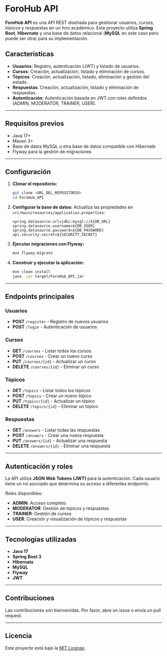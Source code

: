 # ForoHub API

**ForoHub API** es una API REST diseñada para gestionar usuarios, cursos, tópicos y respuestas en un foro académico. Este proyecto utiliza **Spring Boot**, **Hibernate** y una base de datos relacional (**MySQL** en este caso pero puede ser otra) para su implementación.

## Características

- **Usuarios**: Registro, autenticación (JWT) y listado de usuarios.
- **Cursos**: Creación, actualización, listado y eliminación de cursos.
- **Tópicos**: Creación, actualización, listado, eliminación y gestión del estado.
- **Respuestas**: Creación, actualización, listado y eliminación de respuestas.
- **Autenticación**: Autenticación basada en JWT con roles definidos (ADMIN, MODERATOR, TRAINER, USER).

---

## Requisitos previos

- Java 17+
- Maven 3+
- Base de datos MySQL u otra base de datos compatible con Hibernate
- Flyway para la gestión de migraciones

---

## Configuración

1. **Clonar el repositorio:**

   ```bash
   git clone <URL_DEL_REPOSITORIO>
   cd ForoHub_API
   ```

2. **Configurar la base de datos:**
   Actualiza las propiedades en `src/main/resources/application.properties`:

   ```properties
   spring.datasource.url=jdbc:mysql://${DB_URL}
   spring.datasource.username=${DB_USER}
   spring.datasource.password=${DB_PASSWORD}
   api.security.secret=${SECURITY_SECRET}
   ```

3. **Ejecutar migraciones con Flyway:**

   ```bash
   mvn flyway:migrate
   ```

4. **Construir y ejecutar la aplicación:**
   ```bash
   mvn clean install
   java -jar target/ForoHub_API.jar
   ```

---

## Endpoints principales

### Usuarios

- **POST** `/register` - Registro de nuevos usuarios
- **POST** `/login` - Autenticación de usuarios

### Cursos

- **GET** `/courses` - Listar todos los cursos
- **POST** `/courses` - Crear un nuevo curso
- **PUT** `/courses/{id}` - Actualizar un curso
- **DELETE** `/courses/{id}` - Eliminar un curso

### Tópicos

- **GET** `/topics` - Listar todos los tópicos
- **POST** `/topics` - Crear un nuevo tópico
- **PUT** `/topics/{id}` - Actualizar un tópico
- **DELETE** `/topics/{id}` - Eliminar un tópico

### Respuestas

- **GET** `/answers` - Listar todas las respuestas
- **POST** `/answers` - Crear una nueva respuesta
- **PUT** `/answers/{id}` - Actualizar una respuesta
- **DELETE** `/answers/{id}` - Eliminar una respuesta

---

## Autenticación y roles

La API utiliza **JSON Web Tokens (JWT)** para la autenticación. Cada usuario tiene un rol asociado que determina su acceso a diferentes endpoints.

Roles disponibles:

- **ADMIN**: Acceso completo
- **MODERATOR**: Gestión de tópicos y respuestas
- **TRAINER**: Gestión de cursos
- **USER**: Creación y visualización de tópicos y respuestas

---

## Tecnologías utilizadas

- **Java 17**
- **Spring Boot 3**
- **Hibernate**
- **MySQL**
- **Flyway**
- **JWT**

---

## Contribuciones

Las contribuciones son bienvenidas. Por favor, abre un issue o envía un pull request.

---

## Licencia

Este proyecto está bajo la [MIT License](LICENSE).

